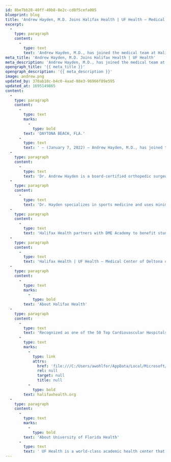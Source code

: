 ```yaml
---
id: 8be7bb28-40ff-49b8-8e2c-cd8f5cefa005
blueprint: blog
title: 'Andrew Hayden, M.D. Joins Halifax Health | UF Health – Medical Center of Deltona'
excerpt:
  -
    type: paragraph
    content:
      -
        type: text
        text: 'Andrew Hayden, M.D., has joined the medical team at Halifax Health | UF Health – Medical Center of Deltona.'
meta_title: 'Andrew Hayden, M.D. Joins Halifax Health | UF Health'
meta_description: 'Andrew Hayden, M.D., has joined the medical team at Halifax Health | UF Health – Medical Center of Deltona.'
opengraph_title: '{{ meta_title }}'
opengraph_description: '{{ meta_description }}'
image: andrew.png
updated_by: 370ab10c-b4c0-4aad-88e3-96966f89e595
updated_at: 1695149865
content:
  -
    type: paragraph
    content:
      -
        type: text
        marks:
          -
            type: bold
        text: 'DAYTONA BEACH, FLA.'
      -
        type: text
        text: ' – (January 7, 2022) – Andrew Hayden, M.D., has joined the medical team at Halifax Health | UF Health – Medical Center of Deltona.'
  -
    type: paragraph
    content:
      -
        type: text
        text: 'Dr. Andrew Hayden is a board-certified orthopedic surgeon who will be joining fellow orthopedic surgeon Richard Rhodes at Halifax Health | UF Health – Medical Center of Deltona. He earned his medical degree at the University of South Florida before completing his orthopedic surgical residency at State University of New York (SUNY) Downstate Medical Center. Following his orthopedic residency, he pursued specialized training in sports medicine at Emory University.'
  -
    type: paragraph
    content:
      -
        type: text
        text: 'Dr. Hayden specializes in sports medicine and uses minimally invasive techniques to treat injuries and conditions of the knee, shoulder, hip and elbow. He is an expert shoulder and knee surgeon with specialty training in rotator cuff, labrum, ACL, meniscus and cartilage injuries. Dr. Hayden also offers minimally invasive joint replacement of the shoulder, knee and hip.'
  -
    type: paragraph
    content:
      -
        type: text
        text: 'Halifax Health partners with DME Academy to benefit student athletes local to Volusia County. Andrew Hayden, M.D., will provide orthopedic care to student athletes as a part of Halifax Health’s collaboration with DME.'
  -
    type: paragraph
    content:
      -
        type: text
        text: 'Halifax Health | UF Health – Medical Center of Deltona orthopedic surgeons are expertly trained and board-certified in general surgery, and offer a wide array of surgical consultations and evaluations. To schedule an appointment with Dr. Hayden, please visit Halifax Health | UF Health – Medical Center of Deltona or call 386.457.6480.'
  -
    type: paragraph
    content:
      -
        type: text
        marks:
          -
            type: bold
        text: 'About Halifax Health'
  -
    type: paragraph
    content:
      -
        type: text
        text: 'Recognized as one of the 50 Top Cardiovascular Hospitals™ in the United States by IBM Watson Health™, Halifax Health serves Volusia and Flagler counties, providing a continuum of health care services through a network of organizations including a tertiary hospital, two community hospitals, an urgent care, psychiatric services, a cancer treatment center with five outreach locations, the area’s largest hospice, a center for inpatient rehabilitation, outpatient rehabilitation clinics, primary care walk-in clinics, a clinic specializing in women’s health, a pediatric care community clinic, three children’s medical practices, a home health care agency and an exclusive provider organization. Halifax Health offers the area’s only Level II Trauma Center, Thrombectomy-Capable Stroke Center (TSC), Center for Transplant Services, Pediatric Intensive Care Unit, Pediatric Emergency Department, Child and Adolescent Behavioral Services, complete Neurosurgical Services, OB Emergency Department and Level III Neonatal Intensive Care Unit that cares for babies born earlier than 28 weeks. For more information, visit '
      -
        type: text
        marks:
          -
            type: link
            attrs:
              href: 'file:///C:/Users/awohlfor/AppData/Local/Microsoft/Windows/INetCache/Content.Outlook/0D73L1K0/halifaxhealth.org'
              rel: null
              target: null
              title: null
          -
            type: bold
        text: halifaxhealth.org
  -
    type: paragraph
    content:
      -
        type: text
        marks:
          -
            type: bold
        text: 'About University of Florida Health'
      -
        type: text
        text: ' UF Health is a world-class academic health center that combines leading-edge research at campuses around Florida with outstanding clinical care at a network of hospitals around the state. The flagship is UF Health Shands Hospital, part of Florida’s preeminent health system, with 14 adult and pediatric specialties ranked among the nation’s elite top 50 programs in the 2021-22 U.S. News & World Report Best Hospitals and Best Children’s Hospitals surveys. That’s more than any other hospital in Florida. With main campuses in Gainesville and Jacksonville as well as satellite sites in Central Florida and several other locations, UF Health provides exemplary health care to patients across the third-most populous state in the nation.'
---
```

